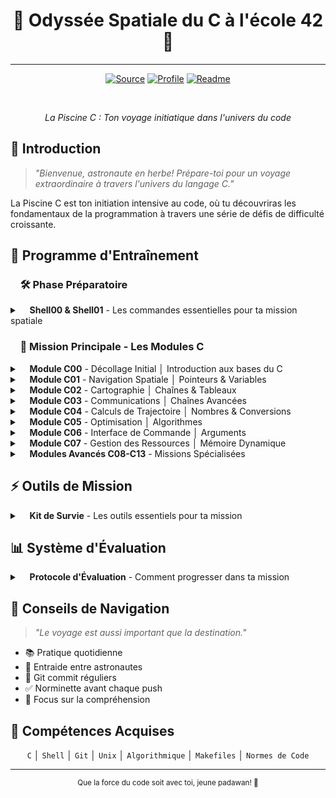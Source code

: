 <div align="center">

# 🚀 Odyssée Spatiale du C à l'école 42 🚀
---

[![Source](https://img.shields.io/badge/Source-Code_Projects-181717?logo=github&logoColor=white)](https://github.com/Xxzer042xX/42-Piscine/tree/master)
[![Profile](https://img.shields.io/badge/Main-Profile-purple?logo=github&logoColor=white)](https://github.com/Xxzer042xX)
[![Readme](https://img.shields.io/badge/Readme-Project-181717?logo=github&logoColor=white)](https://github.com/Xxzer042xX/42-Piscine/blob/master/README.MD)

<br>

*La Piscine C : Ton voyage initiatique dans l'univers du code*
</div>

## 📘 Introduction

> *"Bienvenue, astronaute en herbe! Prépare-toi pour un voyage extraordinaire à travers l'univers du langage C."*

La Piscine C est ton initiation intensive au code, où tu découvriras les fondamentaux de la programmation à travers une série de défis de difficulté croissante.

## 🎯 Programme d'Entraînement

### &nbsp;&nbsp;&nbsp;&nbsp;🛠️ Phase Préparatoire 
<details>
<summary>&nbsp;&nbsp;&nbsp;&nbsp;<strong>Shell00 & Shell01</strong> - Les commandes essentielles pour ta mission spatiale</summary>

  - [**Shell00 - Préparation au Décollage**](https://github.com/42School/42-piscine-shell00)
    - `Terminal`: Navigation système de base
    - `Git`: Configuration initiale
    - `Permissions`: Gestion des droits
    - `Fichiers`: Manipulation basique
    
  - [**Shell01 - Contrôle de Mission**](https://github.com/42School/42-piscine-shell01)
    - `Scripts`: Automatisation avancée
    - `RegEx`: Expressions régulières
    - `Données`: Traitement de texte
    - `Variables`: Configuration système
</details>

### &nbsp;&nbsp;&nbsp;&nbsp;🚀 Mission Principale - Les Modules C

<details>
<summary>&nbsp;&nbsp;&nbsp;&nbsp;<strong>Module C00</strong> - Décollage Initial │ Introduction aux bases du C</summary>

  - [**C00 - Premier Contact**](https://github.com/42School/42-piscine-c00)
    - `putchar()`: Affichage caractère par caractère
    - `while/for`: Premières boucles
    - `if/else`: Structures de contrôle
    - `char/int`: Types de données de base
    - Compilation avec gcc
</details>

<details>
<summary>&nbsp;&nbsp;&nbsp;&nbsp;<strong>Module C01</strong> - Navigation Spatiale │ Pointeurs & Variables</summary>

  - [**C01 - Exploration Mémoire**](https://github.com/42School/42-piscine-c01)
    - `&variable`: Adressage mémoire
    - `*pointeur`: Déréférencement
    - `void fonction(int *ptr)`: Passage par référence
    - `ptr++`: Arithmétique des pointeurs
    - Portée des variables
</details>

<details>
<summary>&nbsp;&nbsp;&nbsp;&nbsp;<strong>Module C02</strong> - Cartographie │ Chaînes & Tableaux</summary>

  - [**C02 - Manipulation de Données**](https://github.com/42School/42-piscine-c02)
    - `char str[]`: Tableaux de caractères
    - `strcpy`: Copie de chaînes
    - `ASCII`: Manipulation de caractères
    - `isalpha/isdigit`: Vérifications
</details>

<details>
<summary>&nbsp;&nbsp;&nbsp;&nbsp;<strong>Module C03</strong> - Communications │ Chaînes Avancées</summary>

  - [**C03 - Protocoles de Communication**](https://github.com/42School/42-piscine-c03)
    - `strcmp`: Comparaison
    - `strcat`: Concaténation
    - `strstr`: Recherche
    - Gestion mémoire sécurisée
</details>

<details>
<summary>&nbsp;&nbsp;&nbsp;&nbsp;<strong>Module C04</strong> - Calculs de Trajectoire │ Nombres & Conversions</summary>

  - [**C04 - Mathématiques Spatiales**](https://github.com/42School/42-piscine-c04)
    - `atoi/itoa`: Conversions
    - Bases numériques
    - `putnbr`: Affichage nombres
    - Calculs de précision
</details>

<details>
<summary>&nbsp;&nbsp;&nbsp;&nbsp;<strong>Module C05</strong> - Optimisation │ Algorithmes</summary>

  - [**C05 - Calculs Avancés**](https://github.com/42School/42-piscine-c05)
    - Récursivité
    - Nombres premiers
    - Suite Fibonacci
    - Optimisation
</details>

<details>
<summary>&nbsp;&nbsp;&nbsp;&nbsp;<strong>Module C06</strong> - Interface de Commande │ Arguments</summary>

  - [**C06 - Centre de Contrôle**](https://github.com/42School/42-piscine-c06)
    - `argc`: Nombre d'arguments
    - `argv`: Tableau d'arguments
    - Parsing de commandes
    - Validation d'entrées
</details>

<details>
<summary>&nbsp;&nbsp;&nbsp;&nbsp;<strong>Module C07</strong> - Gestion des Ressources │ Mémoire Dynamique</summary>

  - [**C07 - Allocation de Ressources**](https://github.com/42School/42-piscine-c07)
    - `malloc`: Allocation
    - `free`: Libération
    - `strdup`: Duplication
    - Gestion des fuites
</details>

<details>
<summary>&nbsp;&nbsp;&nbsp;&nbsp;<strong>Modules Avancés C08-C13</strong> - Missions Spécialisées</summary>

  - [**Module C08**](https://github.com/42School/42-piscine-c08)
    - Headers et macros
    - Protection des fichiers
    
  - [**Module C09**](https://github.com/42School/42-piscine-c09)
    - Makefiles
    - Bibliothèques
    
  - [**Module C10**](https://github.com/42School/42-piscine-c10)
    - Gestion de fichiers
    - Entrées/Sorties
    
  - [**Module C11**](https://github.com/42School/42-piscine-c11)
    - Pointeurs de fonctions
    - Callbacks
    
  - [**Module C12**](https://github.com/42School/42-piscine-c12)
    - Listes chaînées
    - Structures de données
    
  - [**Module C13**](https://github.com/42School/42-piscine-c13)
    - Arbres binaires
    - Structures complexes
</details>

## ⚡ Outils de Mission

<details>
<summary>&nbsp;&nbsp;&nbsp;&nbsp;<strong>Kit de Survie</strong> - Les outils essentiels pour ta mission</summary>

### 🔍 [Norminette](https://github.com/42School/norminette)
  - Vérificateur de norme officiel
  - Installation simple: `python3 -m pip install norminette`
  - Utilisation: `norminette fichier.c`

### 🛠️ [GCC](https://gcc.gnu.org/)
  - Compilation standard: `gcc fichier.c`
  - Flags recommandés:
    ```bash
    gcc -Wall -Wextra -Werror fichier.c
    ```
  - Débogage: `gcc -g fichier.c`

### 📦 [Git](https://git-scm.com/)
  - Configuration initiale
    ```bash
    git config --global user.name "ton_login"
    git config --global user.email "ton_email"
    ```
  - Commandes essentielles:
    ```bash
    git add .
    git commit -m "message"
    git push
    ```
</details>

## 📊 Système d'Évaluation

<details>
<summary>&nbsp;&nbsp;&nbsp;&nbsp;<strong>Protocole d'Évaluation</strong> - Comment progresser dans ta mission</summary>

### 📝 Examens
  - Examens hebdomadaires
  - Examen final
  - Questions théoriques et pratiques

### 🏃 Rushes
  - Projets de groupe le weekend
  - 48h de programmation intensive
  - Collaboration et gestion du temps

### 👥 Évaluations par les Pairs
  - Minimum 3 évaluations par projet
  - Défense de ton code
  - Feedback constructif
</details>

## 💫 Conseils de Navigation

> *"Le voyage est aussi important que la destination."*

- 📚 Pratique quotidienne
- 🤝 Entraide entre astronautes
- 🔄 Git commit réguliers
- ✅ Norminette avant chaque push
- 🎯 Focus sur la compréhension

## 🌟 Compétences Acquises
<div align="center">

`C` │ `Shell` │ `Git` │ `Unix` │ `Algorithmique` │ `Makefiles` │ `Normes de Code`
</div>

---
<div align="center">
<sub>Que la force du code soit avec toi, jeune padawan! 🌌</sub>
</div>

